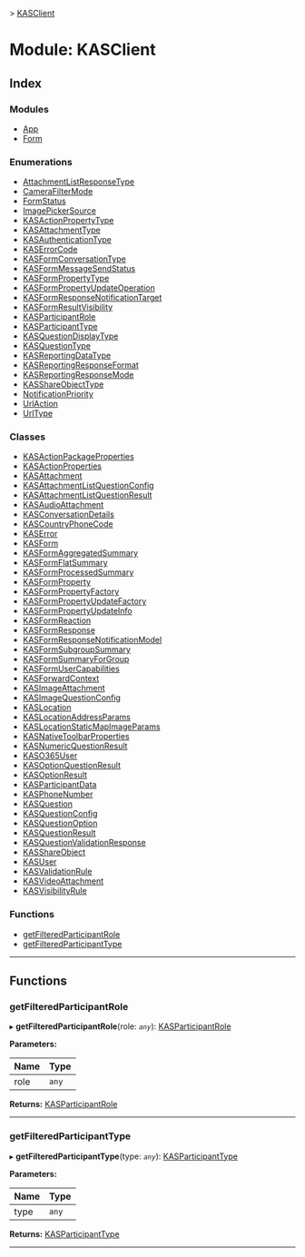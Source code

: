 [](../README.md) > [KASClient](../modules/kasclient.md)

# Module: KASClient

## Index

### Modules

* [App](kasclient.app.md)
* [Form](kasclient.form.md)

### Enumerations

* [AttachmentListResponseType](../enums/kasclient.attachmentlistresponsetype.md)
* [CameraFilterMode](../enums/kasclient.camerafiltermode.md)
* [FormStatus](../enums/kasclient.formstatus.md)
* [ImagePickerSource](../enums/kasclient.imagepickersource.md)
* [KASActionPropertyType](../enums/kasclient.kasactionpropertytype.md)
* [KASAttachmentType](../enums/kasclient.kasattachmenttype.md)
* [KASAuthenticationType](../enums/kasclient.kasauthenticationtype.md)
* [KASErrorCode](../enums/kasclient.kaserrorcode.md)
* [KASFormConversationType](../enums/kasclient.kasformconversationtype.md)
* [KASFormMessageSendStatus](../enums/kasclient.kasformmessagesendstatus.md)
* [KASFormPropertyType](../enums/kasclient.kasformpropertytype.md)
* [KASFormPropertyUpdateOperation](../enums/kasclient.kasformpropertyupdateoperation.md)
* [KASFormResponseNotificationTarget](../enums/kasclient.kasformresponsenotificationtarget.md)
* [KASFormResultVisibility](../enums/kasclient.kasformresultvisibility.md)
* [KASParticipantRole](../enums/kasclient.kasparticipantrole.md)
* [KASParticipantType](../enums/kasclient.kasparticipanttype.md)
* [KASQuestionDisplayType](../enums/kasclient.kasquestiondisplaytype.md)
* [KASQuestionType](../enums/kasclient.kasquestiontype.md)
* [KASReportingDataType](../enums/kasclient.kasreportingdatatype.md)
* [KASReportingResponseFormat](../enums/kasclient.kasreportingresponseformat.md)
* [KASReportingResponseMode](../enums/kasclient.kasreportingresponsemode.md)
* [KASShareObjectType](../enums/kasclient.kasshareobjecttype.md)
* [NotificationPriority](../enums/kasclient.notificationpriority.md)
* [UrlAction](../enums/kasclient.urlaction.md)
* [UrlType](../enums/kasclient.urltype.md)

### Classes

* [KASActionPackageProperties](../classes/kasclient.kasactionpackageproperties.md)
* [KASActionProperties](../classes/kasclient.kasactionproperties.md)
* [KASAttachment](../classes/kasclient.kasattachment.md)
* [KASAttachmentListQuestionConfig](../classes/kasclient.kasattachmentlistquestionconfig.md)
* [KASAttachmentListQuestionResult](../classes/kasclient.kasattachmentlistquestionresult.md)
* [KASAudioAttachment](../classes/kasclient.kasaudioattachment.md)
* [KASConversationDetails](../classes/kasclient.kasconversationdetails.md)
* [KASCountryPhoneCode](../classes/kasclient.kascountryphonecode.md)
* [KASError](../classes/kasclient.kaserror.md)
* [KASForm](../classes/kasclient.kasform.md)
* [KASFormAggregatedSummary](../classes/kasclient.kasformaggregatedsummary.md)
* [KASFormFlatSummary](../classes/kasclient.kasformflatsummary.md)
* [KASFormProcessedSummary](../classes/kasclient.kasformprocessedsummary.md)
* [KASFormProperty](../classes/kasclient.kasformproperty.md)
* [KASFormPropertyFactory](../classes/kasclient.kasformpropertyfactory.md)
* [KASFormPropertyUpdateFactory](../classes/kasclient.kasformpropertyupdatefactory.md)
* [KASFormPropertyUpdateInfo](../classes/kasclient.kasformpropertyupdateinfo.md)
* [KASFormReaction](../classes/kasclient.kasformreaction.md)
* [KASFormResponse](../classes/kasclient.kasformresponse.md)
* [KASFormResponseNotificationModel](../classes/kasclient.kasformresponsenotificationmodel.md)
* [KASFormSubgroupSummary](../classes/kasclient.kasformsubgroupsummary.md)
* [KASFormSummaryForGroup](../classes/kasclient.kasformsummaryforgroup.md)
* [KASFormUserCapabilities](../classes/kasclient.kasformusercapabilities.md)
* [KASForwardContext](../classes/kasclient.kasforwardcontext.md)
* [KASImageAttachment](../classes/kasclient.kasimageattachment.md)
* [KASImageQuestionConfig](../classes/kasclient.kasimagequestionconfig.md)
* [KASLocation](../classes/kasclient.kaslocation.md)
* [KASLocationAddressParams](../classes/kasclient.kaslocationaddressparams.md)
* [KASLocationStaticMapImageParams](../classes/kasclient.kaslocationstaticmapimageparams.md)
* [KASNativeToolbarProperties](../classes/kasclient.kasnativetoolbarproperties.md)
* [KASNumericQuestionResult](../classes/kasclient.kasnumericquestionresult.md)
* [KASO365User](../classes/kasclient.kaso365user.md)
* [KASOptionQuestionResult](../classes/kasclient.kasoptionquestionresult.md)
* [KASOptionResult](../classes/kasclient.kasoptionresult.md)
* [KASParticipantData](../classes/kasclient.kasparticipantdata.md)
* [KASPhoneNumber](../classes/kasclient.kasphonenumber.md)
* [KASQuestion](../classes/kasclient.kasquestion.md)
* [KASQuestionConfig](../classes/kasclient.kasquestionconfig.md)
* [KASQuestionOption](../classes/kasclient.kasquestionoption.md)
* [KASQuestionResult](../classes/kasclient.kasquestionresult.md)
* [KASQuestionValidationResponse](../classes/kasclient.kasquestionvalidationresponse.md)
* [KASShareObject](../classes/kasclient.kasshareobject.md)
* [KASUser](../classes/kasclient.kasuser.md)
* [KASValidationRule](../classes/kasclient.kasvalidationrule.md)
* [KASVideoAttachment](../classes/kasclient.kasvideoattachment.md)
* [KASVisibilityRule](../classes/kasclient.kasvisibilityrule.md)

### Functions

* [getFilteredParticipantRole](kasclient.md#getfilteredparticipantrole)
* [getFilteredParticipantType](kasclient.md#getfilteredparticipanttype)

---

## Functions

<a id="getfilteredparticipantrole"></a>

###  getFilteredParticipantRole

▸ **getFilteredParticipantRole**(role: *`any`*): [KASParticipantRole](../enums/kasclient.kasparticipantrole.md)

**Parameters:**

| Name | Type |
| ------ | ------ |
| role | `any` |

**Returns:** [KASParticipantRole](../enums/kasclient.kasparticipantrole.md)

___

<a id="getfilteredparticipanttype"></a>

###  getFilteredParticipantType

▸ **getFilteredParticipantType**(type: *`any`*): [KASParticipantType](../enums/kasclient.kasparticipanttype.md)

**Parameters:**

| Name | Type |
| ------ | ------ |
| type | `any` |

**Returns:** [KASParticipantType](../enums/kasclient.kasparticipanttype.md)

___

